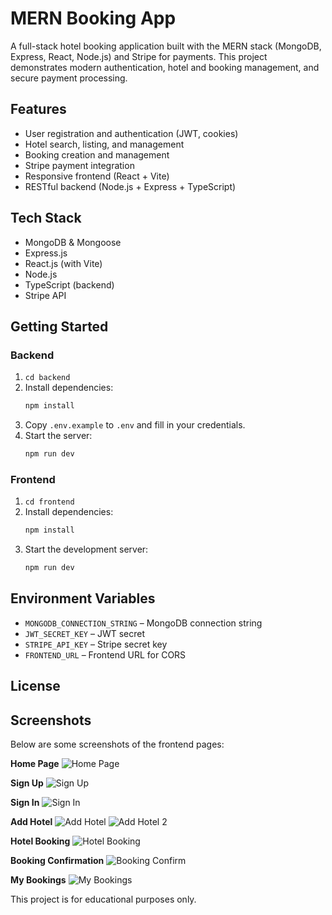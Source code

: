 # MERN Booking App

A full-stack hotel booking application built with the MERN stack (MongoDB, Express, React, Node.js) and Stripe for payments. This project demonstrates modern authentication, hotel and booking management, and secure payment processing.

## Features

- User registration and authentication (JWT, cookies)
- Hotel search, listing, and management
- Booking creation and management
- Stripe payment integration
- Responsive frontend (React + Vite)
- RESTful backend (Node.js + Express + TypeScript)

## Tech Stack

- MongoDB & Mongoose
- Express.js
- React.js (with Vite)
- Node.js
- TypeScript (backend)
- Stripe API

## Getting Started

### Backend

1. `cd backend`
2. Install dependencies:
   ```bash
   npm install
   ```
3. Copy `.env.example` to `.env` and fill in your credentials.
4. Start the server:
   ```bash
   npm run dev
   ```

### Frontend

1. `cd frontend`
2. Install dependencies:
   ```bash
   npm install
   ```
3. Start the development server:
   ```bash
   npm run dev
   ```

## Environment Variables

- `MONGODB_CONNECTION_STRING` – MongoDB connection string
- `JWT_SECRET_KEY` – JWT secret
- `STRIPE_API_KEY` – Stripe secret key
- `FRONTEND_URL` – Frontend URL for CORS

## License

## Screenshots

Below are some screenshots of the frontend pages:

**Home Page**
![Home Page](frontend/public/home-page.png)

**Sign Up**
![Sign Up](frontend/public/sign-up.png)

**Sign In**
![Sign In](frontend/public/sign-in.png)

**Add Hotel**
![Add Hotel](frontend/public/add-hotel.png)
![Add Hotel 2](frontend/public/add-hotel-2.png)

**Hotel Booking**
![Hotel Booking](frontend/public/hotel-booking.png)

**Booking Confirmation**
![Booking Confirm](frontend/public/booking-confirm.png)

**My Bookings**
![My Bookings](frontend/public/my-bookings.png)

This project is for educational purposes only.
#